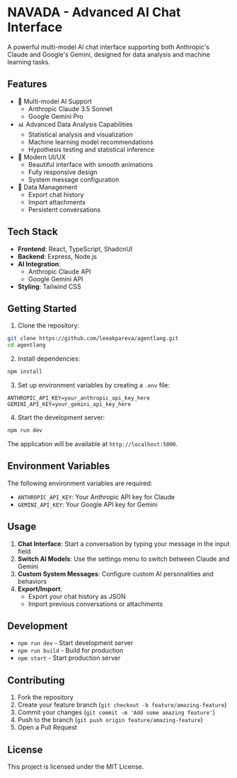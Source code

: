 # NAVADA - Advanced AI Chat Interface

A powerful multi-model AI chat interface supporting both Anthropic's Claude and Google's Gemini, designed for data analysis and machine learning tasks.

## Features

- 🤖 Multi-model AI Support
  - Anthropic Claude 3.5 Sonnet
  - Google Gemini Pro
- 📊 Advanced Data Analysis Capabilities
  - Statistical analysis and visualization
  - Machine learning model recommendations
  - Hypothesis testing and statistical inference
- 💫 Modern UI/UX
  - Beautiful interface with smooth animations
  - Fully responsive design
  - System message configuration
- 📁 Data Management
  - Export chat history
  - Import attachments
  - Persistent conversations

## Tech Stack

- **Frontend**: React, TypeScript, ShadcnUI
- **Backend**: Express, Node.js
- **AI Integration**: 
  - Anthropic Claude API
  - Google Gemini API
- **Styling**: Tailwind CSS

## Getting Started

1. Clone the repository:
```bash
git clone https://github.com/leeakpareva/agentlang.git
cd agentlang
```

2. Install dependencies:
```bash
npm install
```

3. Set up environment variables by creating a `.env` file:
```
ANTHROPIC_API_KEY=your_anthropic_api_key_here
GEMINI_API_KEY=your_gemini_api_key_here
```

4. Start the development server:
```bash
npm run dev
```

The application will be available at `http://localhost:5000`.

## Environment Variables

The following environment variables are required:

- `ANTHROPIC_API_KEY`: Your Anthropic API key for Claude
- `GEMINI_API_KEY`: Your Google API key for Gemini

## Usage

1. **Chat Interface**: Start a conversation by typing your message in the input field
2. **Switch AI Models**: Use the settings menu to switch between Claude and Gemini
3. **Custom System Messages**: Configure custom AI personalities and behaviors
4. **Export/Import**: 
   - Export your chat history as JSON
   - Import previous conversations or attachments

## Development

- `npm run dev` - Start development server
- `npm run build` - Build for production
- `npm start` - Start production server

## Contributing

1. Fork the repository
2. Create your feature branch (`git checkout -b feature/amazing-feature`)
3. Commit your changes (`git commit -m 'Add some amazing feature'`)
4. Push to the branch (`git push origin feature/amazing-feature`)
5. Open a Pull Request

## License

This project is licensed under the MIT License.